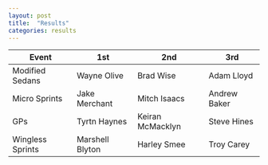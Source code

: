 ```yaml
---
layout: post
title:  "Results"
categories: results
---
```


| Event         | 1st           | 2nd   | 3rd     |
| ------------- |-------------  | ----- | ------- |
| Modified Sedans | Wayne Olive | Brad Wise | Adam Lloyd |
| Micro Sprints | Jake Merchant | Mitch Isaacs | Andrew Baker |
| GPs | Tyrtn Haynes | Keiran McMacklyn | Steve Hines |
| Wingless Sprints | Marshell Blyton | Harley Smee | Troy Carey |